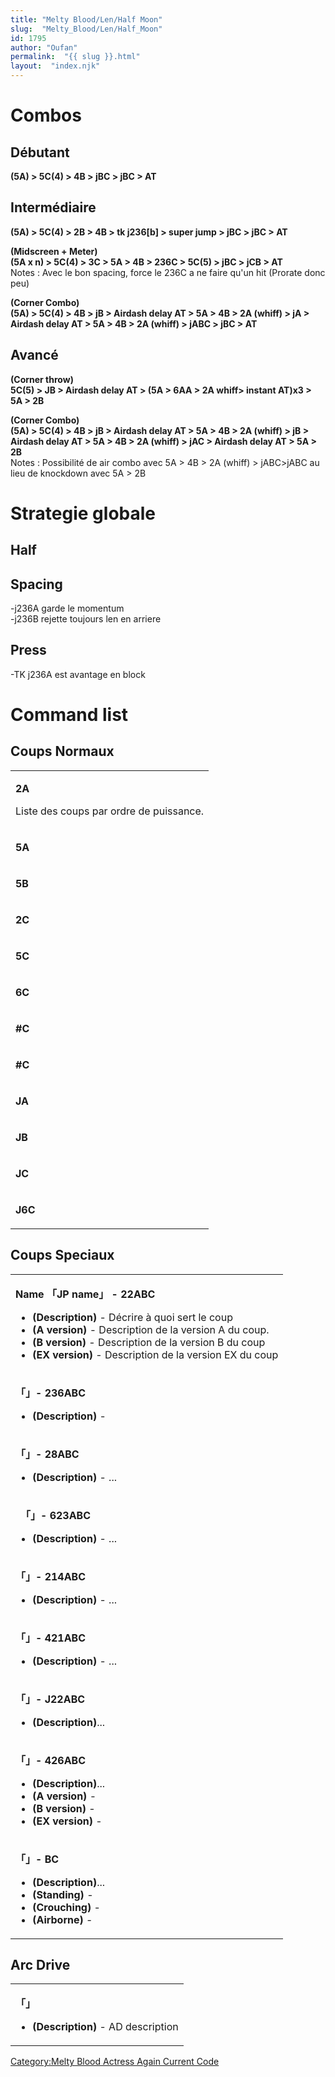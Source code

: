 ```yaml
---
title: "Melty Blood/Len/Half Moon"
slug:  "Melty_Blood/Len/Half_Moon"
id: 1795
author: "Oufan"
permalink:  "{{ slug }}.html"
layout:  "index.njk"
---
```


# Combos

## Débutant

**(5A) \> 5C(4) \> 4B \> jBC \> jBC \> AT**

## Intermédiaire

**(5A) \> 5C(4) \> 2B \> 4B \> tk j236\[b\] \> super jump \> jBC \> jBC
\> AT**

  
**(Midscreen + Meter)**  
**(5A x n) \> 5C(4) \> 3C \> 5A \> 4B \> 236C \> 5C(5) \> jBC \> jCB \>
AT**  
Notes : Avec le bon spacing, force le 236C a ne faire qu'un hit (Prorate
donc peu)

  
**(Corner Combo)**  
**(5A) \> 5C(4) \> 4B \> jB \> Airdash delay AT \> 5A \> 4B \> 2A
(whiff) \> jA \> Airdash delay AT \> 5A \> 4B \> 2A (whiff) \> jABC \>
jBC \> AT**

## Avancé

**(Corner throw)**  
**5C(5) \> JB \> Airdash delay AT \> (5A \> 6AA \> 2A whiff\> instant
AT)x3 \> 5A \> 2B**

  
**(Corner Combo)**  
**(5A) \> 5C(4) \> 4B \> jB \> Airdash delay AT \> 5A \> 4B \> 2A
(whiff) \> jB \> Airdash delay AT \> 5A \> 4B \> 2A (whiff) \> jAC \>
Airdash delay AT \> 5A \> 2B**  
Notes : Possibilité de air combo avec 5A \> 4B \> 2A (whiff) \>
jABC\>jABC au lieu de knockdown avec 5A \> 2B

# Strategie globale

## Half

## Spacing

-j236A garde le momentum  
-j236B rejette toujours len en arriere

## Press

-TK j236A est avantage en block

# Command list

## Coups Normaux

<table>
<tbody>
<tr class="odd">
<td><p><strong>2A</strong></p>
<p>Liste des coups par ordre de puissance.</p></td>
</tr>
<tr class="even">
<td><p><strong>5A</strong></p></td>
</tr>
<tr class="odd">
<td><p><strong>5B</strong></p></td>
</tr>
<tr class="even">
<td><p><strong>2C</strong></p></td>
</tr>
<tr class="odd">
<td><p><strong>5C</strong></p></td>
</tr>
<tr class="even">
<td><p><strong>6C</strong></p></td>
</tr>
<tr class="odd">
<td><p><strong>#C</strong></p></td>
</tr>
<tr class="even">
<td><p><strong>#C</strong></p></td>
</tr>
<tr class="odd">
<td><p><strong>JA</strong></p></td>
</tr>
<tr class="even">
<td><p><strong>JB</strong></p></td>
</tr>
<tr class="odd">
<td><p><strong>JC</strong></p></td>
</tr>
<tr class="even">
<td><p><strong>J6C</strong></p></td>
</tr>
</tbody>
</table>

## Coups Speciaux

<table>
<tbody>
<tr class="odd">
<td><p><strong>Name 「JP name」 - 22ABC</strong></p>
<ul>
<li><strong>(Description)</strong> - Décrire à quoi sert le coup</li>
<li><strong>(A version)</strong> - Description de la version A du
coup.</li>
<li><strong>(B version)</strong> - Description de la version B du
coup</li>
<li><strong>(EX version)</strong> - Description de la version EX du
coup</li>
</ul></td>
</tr>
<tr class="even">
<td><p><strong>「」- 236ABC</strong></p>
<ul>
<li><strong>(Description)</strong> -</li>
</ul></td>
</tr>
<tr class="odd">
<td><p><strong>「」- 28ABC</strong></p>
<ul>
<li><strong>(Description)</strong> - ...</li>
</ul></td>
</tr>
<tr class="even">
<td><p><strong>　「」- 623ABC</strong></p>
<ul>
<li><strong>(Description)</strong> - ...</li>
</ul></td>
</tr>
<tr class="odd">
<td><p><strong>「」- 214ABC</strong></p>
<ul>
<li><strong>(Description)</strong> - ...</li>
</ul></td>
</tr>
<tr class="even">
<td><p><strong>「」- 421ABC</strong></p>
<ul>
<li><strong>(Description)</strong> - ...</li>
</ul></td>
</tr>
<tr class="odd">
<td><p><strong>「」- J22ABC</strong></p>
<ul>
<li><strong>(Description)</strong>...</li>
</ul></td>
</tr>
<tr class="even">
<td><p><strong>「」- 426ABC</strong></p>
<ul>
<li><strong>(Description)</strong>...</li>
<li><strong>(A version)</strong> -</li>
<li><strong>(B version)</strong> -</li>
<li><strong>(EX version)</strong> -</li>
</ul></td>
</tr>
<tr class="odd">
<td><p><strong>「」- BC</strong></p>
<ul>
<li><strong>(Description)</strong>...</li>
<li><strong>(Standing)</strong> -</li>
<li><strong>(Crouching)</strong> -</li>
<li><strong>(Airborne)</strong> -</li>
</ul></td>
</tr>
</tbody>
</table>

## Arc Drive

<table>
<tbody>
<tr class="odd">
<td><p><strong>「」</strong></p>
<ul>
<li><strong>(Description)</strong> - AD description</li>
</ul></td>
</tr>
</tbody>
</table>

[Category:Melty Blood Actress Again Current
Code](Category:Melty_Blood_Actress_Again_Current_Code "wikilink")
